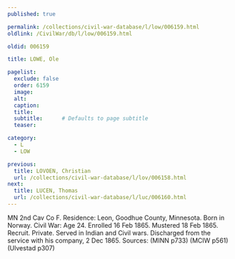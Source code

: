 ```yaml
---
published: true

permalink: /collections/civil-war-database/l/low/006159.html
oldlink: /CivilWar/db/l/low/006159.html

oldid: 006159

title: LOWE, Ole

pagelist:
  exclude: false
  order: 6159
  image: 
  alt:
  caption:
  title:
  subtitle:      # Defaults to page subtitle
  teaser:

category: 
  - L 
  - LOW

previous:
  title: LOVOEN, Christian
  url: /collections/civil-war-database/l/lov/006158.html  
next:
  title: LUCEN, Thomas
  url: /collections/civil-war-database/l/luc/006160.html   
---
```

MN 2nd Cav Co F. Residence: Leon, Goodhue County, Minnesota. Born in Norway. Civil War: Age 24. Enrolled 16 Feb 1865. Mustered 18 Feb 1865. Recruit. Private. Served in Indian and Civil wars. Discharged from the service with his company, 2 Dec 1865. Sources: (MINN p733) (MCIW p561) (Ulvestad p307)